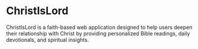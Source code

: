# ChristIsLord
ChristIsLord is a faith-based web application designed to help users deepen their relationship with Christ by providing personalized Bible readings, daily devotionals, and spiritual insights.
